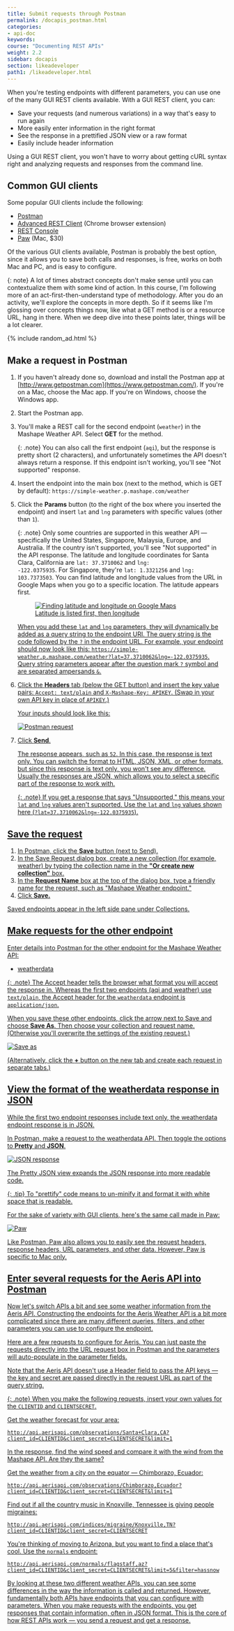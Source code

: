 ```yaml
---
title: Submit requests through Postman
permalink: /docapis_postman.html
categories:
- api-doc
keywords:
course: "Documenting REST APIs"
weight: 2.2
sidebar: docapis
section: likeadeveloper 
path1: /likeadeveloper.html
---
```


When you're testing endpoints with different parameters, you can use one of the many GUI REST clients available. With a GUI REST client, you can:

*  Save your requests (and numerous variations) in a way that's easy to run again
*  More easily enter information in the right format
*  See the response in a prettified JSON view or a raw format
*  Easily include header information

Using a GUI REST client, you won't have to worry about getting cURL syntax right and analyzing requests and responses from the command line.

## Common GUI clients

Some popular GUI clients include the following:

* [Postman](http://www.getpostman.com/)
* [Advanced REST Client](https://chrome.google.com/webstore/detail/advanced-rest-client/hgmloofddffdnphfgcellkdfbfbjeloo) (Chrome browser extension)
* [REST Console](https://chrome.google.com/webstore/detail/rest-console/cokgbflfommojglbmbpenpphppikmonn)
* [Paw](https://luckymarmot.com/paw) (Mac, $30)

Of the various GUI clients available, Postman is probably the best option, since it allows you to save both calls and responses, is free, works on both Mac and PC, and is easy to configure.

{: note}
A lot of times abstract concepts don't make sense until you can contextualize them with some kind of action. In this course, I'm following more of an act-first-then-understand type of methodology. After you do an activity, we'll explore the concepts in more depth. So if it seems like I'm glossing over concepts things now, like what a GET method is or a resource URL, hang in there. When we deep dive into these points later, things will be a lot clearer.

{% include random_ad.html %}

## Make a request in Postman

1.  If you haven't already done so, download and install the Postman app at [http://www.getpostman.com](https://www.getpostman.com/). If you're on a Mac, choose the Mac app. If you're on Windows, choose the Windows app.
2.  Start the Postman app.
3.  You'll make a REST call for the second endpoint (`weather`) in the Mashape Weather API. Select **GET** for the method.

    {: .note}
    You can also call the first endpoint (`aqi`), but the response is pretty short (2 characters), and unfortunately sometimes the API doesn't always return a response. If this endpoint isn't working, you'll see "Not supported" response.

4.  Insert the endpoint into the main box (next to the method, which is GET by default): `https://simple-weather.p.mashape.com/weather`
5.  Click the **Params** button (to the right of the box where you inserted the endpoint) and insert `lat` and `lng` parameters with specific values (other than `1`).

    {: .note}
    Only some countries are supported in this weather API &mdash; specifically the United States, Singapore, Malaysia, Europe, and Australia. If the country isn't supported, you'll see "Not supported" in the API response. The latitude and longitude coordinates for Santa Clara, California are <code>lat: 37.3710062</code> and <code>lng: -122.0375935</code>. For Singapore, they're <code>lat: 1.3321256</code> and <code>lng: 103.7373503</code>. You can find latitude and longitude values from the URL in Google Maps when you go to a specific location. The latitude appears first.

    <figure><a class="noCrossRef" href="https://www.google.com/maps/place/Santa+Clara,+CA/@37.3708698,-122.037593,12z/data=!3m1!4b1!4m5!3m4!1s0x808fb7815c08c193:0xe475a47ca3c0bfc0!8m2!3d37.3541079!4d-121.9552356"><img src="images/googlemapslatlong.png" alt="Finding latitude and longitude on Google Maps" /><figcaption>Latitude is listed first, then longitude</figcaption></figure>

	  When you add these `lat` and `lng` parameters, they will dynamically be added as a query string to the endpoint URI. The query string is the code followed by the `?` in the endpoint URL. For example, your endpoint should now look like this: `https://simple-weather.p.mashape.com/weather?lat=37.3710062&lng=-122.0375935`. Query string parameters appear after the question mark `?` symbol and are separated ampersands `&`.

6.  Click the **Headers** tab (below the GET button) and insert the key value pairs: `Accept: text/plain` and `X-Mashape-Key: APIKEY`. (Swap in your own API key in place of `APIKEY`.)

    Your inputs should look like this:

	  <img src="images/postmannewinterface.png" alt="Postman request" />

7.  Click **Send**.

	 The response appears, such as `52`. In this case, the response is text only. You can switch the format to HTML, JSON, XML, or other formats, but since this response is text only, you won't see any difference. Usually the responses are JSON, which allows you to select a specific part of the response to work with.

	 {: .note}
   If you get a response that says "Unsupported," this means your `lat` and `lng` values aren't supported. Use the `lat` and `lng` values shown here (`?lat=37.3710062&lng=-122.0375935`).

## Save the request

1.  In Postman, click the **Save** button (next to Send).
2.  In the Save Request dialog box, create a new collection (for example, weather) by typing the collection name in the **"Or create new collection"** box.
3.  In the **Request Name** box at the top of the dialog box, type a friendly name for the request, such as "Mashape Weather endpoint."
4.  Click **Save.**

Saved endpoints appear in the left side pane under Collections.

## Make requests for the other endpoint

Enter details into Postman for the other endpoint for the Mashape Weather API:

* weatherdata

{: .note}
The Accept header tells the browser what format you will accept the response in. Whereas the first two endpoints (aqi and weather) use <code>text/plain</code>, the Accept header for the <code>weatherdata</code> endpoint is <code>application/json</code>.

When you save these other endpoints, click the arrow next to Save and choose **Save As**. Then choose your collection and request name. (Otherwise you'll overwrite the settings of the existing request.)

<img src="images/postmansaveas.png" alt="Save as" />

(Alternatively, click the **+** button on the new tab and create each request in separate tabs.)

## View the format of the weatherdata response in JSON

While the first two endpoint responses include text only, the weatherdata endpoint response is in JSON.

In Postman, make a request to the weatherdata API. Then toggle the options to **Pretty** and **JSON**.

<img src="images/postmanjsonresponse.png" alt="JSON response" />

The Pretty JSON view expands the JSON response into more readable code.

{: .tip}
To "prettify" code means to un-minify it and format it with white space that is readable.

For the sake of variety with GUI clients, here's the same call made in Paw:

<img src="images/pawexample.png" alt="Paw" />

Like Postman, Paw also allows you to easily see the request headers, response headers, URL parameters, and other data. However, Paw is specific to Mac only.

## Enter several requests for the Aeris API into Postman

Now let's switch APIs a bit and see some weather information from the Aeris API. Constructing the endpoints for the Aeris Weather API is a bit more complicated since there are many different queries, filters, and other parameters you can use to configure the endpoint.

Here are a few requests to configure for Aeris. You can just paste the requests directly into the URL request box in Postman and the parameters will auto-populate in the parameter fields.

Note that the Aeris API doesn't use a Header field to pass the API keys &mdash; the key and secret are passed directly in the request URL as part of the query string.

{: .note}
When you make the following requests, insert your own values for the <code>CLIENTID</code> and <code>CLIENTSECRET</code>.

Get the weather forecast for your area:

```
http://api.aerisapi.com/observations/Santa+Clara,CA?client_id=CLIENTID&client_secret=CLIENTSECRET&limit=1
```

In the response, find the wind speed and compare it with the wind from the Mashape API. Are they the same?

Get the weather from a city on the equator &mdash; Chimborazo, Ecuador:

```
http://api.aerisapi.com/observations/Chimborazo,Ecuador?client_id=CLIENTID&client_secret=CLIENTSECRET&limit=1
```

Find out if all the country music in Knoxville, Tennessee is giving people migraines:

```
http://api.aerisapi.com/indices/migraine/Knoxville,TN?client_id=CLIENTID&client_secret=CLIENTSECRET
```

You're thinking of moving to Arizona, but you want to find a place that's cool. Use the `normals` endpoint:

```
http://api.aerisapi.com/normals/flagstaff,az?client_id=CLIENTID&client_secret=CLIENTSECRET&limit=5&filter=hassnow
```

By looking at these two different weather APIs, you can see some differences in the way the information is called and returned. However, fundamentally both APIs have endpoints that you can configure with parameters. When you make requests with the endpoints, you get responses that contain information, often in JSON format. This is the core of how REST APIs work &mdash; you send a request and get a response.
